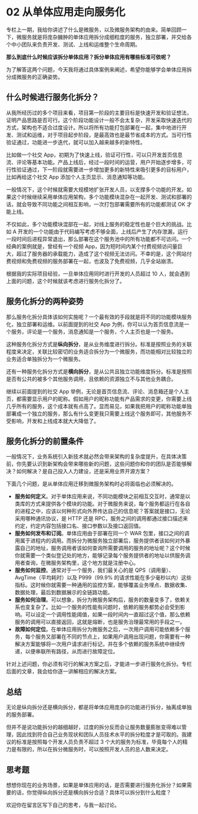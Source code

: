# 02 从单体应用走向服务化

专栏上一期，我给你讲述了什么是微服务，以及微服务架构的由来。简单回顾一下，微服务就是将庞杂臃肿的单体应用拆分成细粒度的服务，独立部署，并交给各个中小团队来负责开发、测试、上线和运维整个生命周期。

**那么到底什么时候应该拆分单体应用？拆分单体应用有哪些标准可依呢？**

为了解答这两个问题，今天我将通过具体案例来阐述，希望你能够学会单体应用拆分成微服务的正确姿势。

## 什么时候进行服务化拆分？

从我所经历过的多个项目来看，项目第一阶段的主要目标是快速开发和验证想法，证明产品思路是否可行。这个阶段功能设计一般不会太复杂，开发采取快速迭代的方式，架构也不适合过度设计。所以将所有功能打包部署在一起，集中地进行开发、测试和运维，对于项目起步阶段，是最高效也是最节省成本的方式。当可行性验证通过，功能进一步迭代，就可以加入越来越多的新特性。

比如做一个社交 App，初期为了快速上线，验证可行性，可以只开发首页信息流、评论等基本功能。产品上线后，经过一段时间的运营，用户开始逐步增多，可行性验证通过，下一阶段就需要进一步增加更多的新特性来吸引更多的目标用户，比如再给这个社交 App 添加个人主页显示、消息通知等功能。

一般情况下，这个时候就需要大规模地扩张开发人员，以支撑多个功能的开发。如果这个时候继续采用单体应用架构，多个功能模块混杂在一起开发、测试和部署的话，就会导致不同功能之间相互影响，一次打包部署需要所有的功能都测试 OK 才能上线。

不仅如此，多个功能模块混部在一起，对线上服务的稳定性也是个巨大的挑战。比如 A 开发的一个功能由于代码编写考虑不够全面，上线后产生了内存泄漏，运行一段时间后进程异常退出，那么部署在这个服务池中的所有功能都不可访问。一个经典的案例就是，曾经有一个视频 App，因为短时间内某个付费视频访问量巨大，超过了服务器的承载能力，造成了这个视频无法访问。不幸的是，这个网站付费视频和免费视频的服务部署在一起，也波及了免费视频，几乎全站崩溃。

根据我的实际项目经验，一旦单体应用同时进行开发的人员超过 10 人，就会遇到上面的问题，这个时候就该考虑进行服务化拆分了。

## 服务化拆分的两种姿势

那么服务化拆分具体该如何实施呢？一个最有效的手段就是将不同的功能模块服务化，独立部署和运维。以前面提到的社交 App 为例，你可以认为首页信息流是一个服务，评论是一个服务，消息通知是一个服务，个人主页也是一个服务。

这种服务化拆分方式是**纵向拆分**，是从业务维度进行拆分。标准是按照业务的关联程度来决定，关联比较密切的业务适合拆分为一个微服务，而功能相对比较独立的业务适合单独拆分为一个微服务。

还有一种服务化拆分方式是**横向拆分**，是从公共且独立功能维度拆分。标准是按照是否有公共的被多个其他服务调用，且依赖的资源独立不与其他业务耦合。

继续以前面提到的社交 App 举例，无论是首页信息流、评论、消息箱还是个人主页，都需要显示用户的昵称。假如用户的昵称功能有产品需求的变更，你需要上线几乎所有的服务，这个成本就有点高了。显而易见，如果我把用户的昵称功能单独部署成一个独立的服务，那么有什么变更我只需要上线这个服务即可，其他服务不受影响，开发和上线成本就大大降低了。

## 服务化拆分的前置条件

一般情况下，业务系统引入新技术就必然会带来架构的复杂度提升，在具体决策前，你先要认识到新架构会带来哪些新的问题，这些问题你和你的团队是否能够解决？如何解决？是自己投入人力建设，还是采用业界开源方案？

下面几个问题，是从单体应用迁移到微服务架构时必将面临也必须解决的。

- **服务如何定义**。对于单体应用来说，不同功能模块之前相互交互时，通常是以类库的方式来提供各个模块的功能。对于微服务来说，每个服务都运行在各自的进程之中，应该以何种形式向外界传达自己的信息呢？答案就是接口，无论采用哪种通讯协议，是 HTTP 还是 RPC，服务之间的调用都通过接口描述来约定，约定内容包括接口名、接口参数以及接口返回值。
- **服务如何发布和订阅**。单体应用由于部署在同一个 WAR 包里，接口之间的调用属于进程内的调用。而拆分为微服务独立部署后，服务提供者该如何对外暴露自己的地址，服务调用者该如何查询所需要调用的服务的地址呢？这个时候你就需要一个类似登记处的地方，能够记录每个服务提供者的地址以供服务调用者查询，在微服务架构里，这个地方就是注册中心。
- **服务如何监控**。通常对于一个服务，我们最关心的是 QPS（调用量）、AvgTime（平均耗时）以及 P999（99.9% 的请求性能在多少毫秒以内）这些指标。这时候你就需要一种通用的监控方案，能够覆盖业务埋点、数据收集、数据处理，最后到数据展示的全链路功能。
- **服务如何治理**。可以想象，拆分为微服务架构后，服务的数量变多了，依赖关系也变复杂了。比如一个服务的性能有问题时，依赖的服务都势必会受到影响。可以设定一个调用性能阈值，如果一段时间内一直超过这个值，那么依赖服务的调用可以直接返回，这就是熔断，也是服务治理最常用的手段之一。
- **故障如何定位**。在单体应用拆分为微服务之后，一次用户调用可能依赖多个服务，每个服务又部署在不同的节点上，如果用户调用出现问题，你需要有一种解决方案能够将一次用户请求进行标记，并在多个依赖的服务系统中继续传递，以便串联所有路径，从而进行故障定位。

针对上述问题，你必须有可行的解决方案之后，才能进一步进行服务化拆分。专栏后面的文章，我会给你逐一讲解相应的解决方案。

## 总结

无论是纵向拆分还是横向拆分，都是将单体应用庞杂的功能进行拆分，抽离成单独的服务部署。

但并不是说功能拆分的越细越好，过度的拆分反而会让服务数量膨胀变得难以管理，因此找到符合自己业务现状和团队人员技术水平的拆分粒度才是可取的。我建议的标准是按照每个开发人员负责不超过 3 个大的服务为标准，毕竟每个人的精力是有限的，所以在拆分微服务时，可以按照开发人员的总人数来决定。

## 思考题

想想你现在的业务场景，如果是单体应用的话，是否需要进行服务化拆分？如果需要的话，你觉得纵向拆分还是横向拆分合适？具体可以拆分到什么粒度？

欢迎你在留言区写下自己的思考，与我一起讨论。